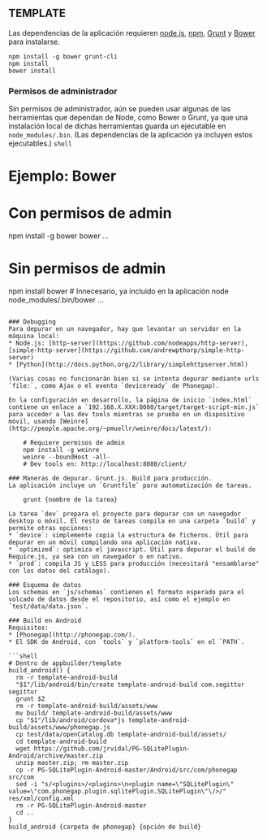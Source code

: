 TEMPLATE
--------
Las dependencias de la aplicación requieren [node.js](http://nodejs.org),  [npm](http://npmjs.org), [Grunt](http://gruntjs.com/) y [Bower](http://bower.io) para instalarse.

```shell    
npm install -g bower grunt-cli
npm install
bower install
```
### Permisos de administrador
Sin permisos de administrador, aún se pueden usar algunas de las herramientas que dependan de Node, como Bower o Grunt, ya que una instalación local de dichas herramientas guarda un ejecutable en `node_modules/.bin`. (Las dependencias de la aplicación ya incluyen estos ejecutables.)
```shell```
# Ejemplo: Bower
# Con permisos de admin
npm install -g bower
bower ...
# Sin permisos de admin
npm install bower # Innecesario, ya incluido en la aplicación
node node_modules/.bin/bower ...
```

### Debugging
Para depurar en un navegador, hay que levantar un servidor en la máquina local:
* Node.js: [http-server](https://github.com/nodeapps/http-server), [simple-http-server](https://github.com/andrewpthorp/simple-http-server)
* [Python](http://docs.python.org/2/library/simplehttpserver.html)

(Varias cosas no funcionarán bien si se intenta depurar mediante urls `file:`, como Ajax o el evento `deviceready` de Phonegap).

En la configuración en desarrollo, la página de inicio `index.html` contiene un enlace a `192.168.X.XXX:8080/target/target-script-min.js` para acceder a las dev tools mientras se prueba en un dispositivo móvil, usando [Weinre](http://people.apache.org/~pmuellr/weinre/docs/latest/):
    
    # Requiere permisos de admin
    npm install -g weinre
    weinre --boundHost -all-
    # Dev tools en: http://localhost:8080/client/

### Maneras de depurar. Grunt.js. Build para producción.
La aplicación incluye un `Gruntfile` para automatización de tareas.

    grunt {nombre de la tarea}

La tarea `dev` prepara el proyecto para depurar con un navegador desktop o móvil. El resto de tareas compila en una carpeta `build` y permite otras opciones:
* `device`: simplemente copia la estructura de ficheros. Útil para depurar en un móvil compilando una aplicación nativa.
* `optimized`: optimiza el javascript. Útil para depurar el build de Require.js, ya sea con un navegador o en nativo. 
* `prod`: compila JS y LESS para producción (necesitará "ensamblarse" con los datos del catálogo).

### Esquema de datos
Los schemas en `js/schemas` contienen el formato esperado para el volcado de datos desde el repositorio, así como el ejemplo en `test/data/data.json`.

### Build en Android
Requisitos:
* [Phonegap](http://phonegap.com/).
* El SDK de Android, con `tools` y `platform-tools` en el `PATH`.

```shell
# Dentro de appbuilder/template
build_android() {
  rm -r template-android-build
  "$1"/lib/android/bin/create template-android-build com.segittur segittur
  grunt $2
  rm -r template-android-build/assets/www
  mv build/ template-android-build/assets/www
  cp "$1"/lib/android/cordova*js template-android-build/assets/www/phonegap.js
  cp test/data/openCatalog.db template-android-build/assets/
  cd template-android-build
  wget https://github.com/jrvidal/PG-SQLitePlugin-Android/archive/master.zip
  unzip master.zip; rm master.zip
  cp -r PG-SQLitePlugin-Android-master/Android/src/com/phonegap src/com
  sed -i "s/<plugins>/<plugins>\n<plugin name=\"SQLitePlugin\" value=\"com.phonegap.plugin.sqlitePlugin.SQLitePlugin\"\/>/" res/xml/config.xml
  rm -r PG-SQLitePlugin-Android-master
  cd ..
}
build_android {carpeta de phonegap} {opción de build}
```